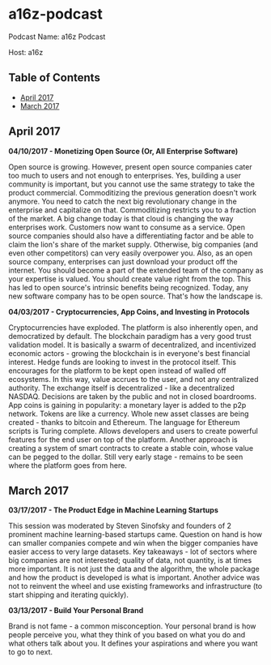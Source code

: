 # a16z-podcast

Podcast Name: a16z Podcast

Host: a16z

## Table of Contents

- [April 2017](#april-2017)
- [March 2017](#march-2017)

## April 2017

**04/10/2017 - Monetizing Open Source (Or, All Enterprise Software)**

Open source is growing. However, present open source companies cater too much to users and not enough to enterprises. Yes, building a user community is important, but you cannot use the same strategy to take the product commercial. Commoditizing the previous generation doesn't work anymore. You need to catch the next big revolutionary change in the enterprise and capitalize on that. Commoditizing restricts you to a fraction of the market. A big change today is that cloud is changing the way enterprises work. Customers now want to consume as a service. Open source companies should also have a differentiating factor and be able to claim the lion's share of the market supply. Otherwise, big companies (and even other competitors) can very easily overpower you. Also, as an open source company, enterprises can just download your product off the internet. You should become a part of the extended team of the company as your expertise is valued. You should create value right from the top. This has led to open source's intrinsic benefits being recognized. Today, any new software company has to be open source. That's how the landscape is.

**04/03/2017 - Cryptocurrencies, App Coins, and Investing in Protocols**

Cryptocurrencies have exploded. The platform is also inherently open, and democratized by default. The blockchain paradigm has a very good trust validation model. It is basically a swarm of decentralized, and incentivized economic actors - growing the blockchain is in everyone's best financial interest. Hedge funds are looking to invest in the protocol itself. This encourages for the platform to be kept open instead of walled off ecosystems. In this way, value accrues to the user, and not any centralized authority. The exchange itself is decentralized - like a decentralized NASDAQ. Decisions are taken by the public and not in closed boardrooms. App coins is gaining in popularity: a monetary layer is added to the p2p network. Tokens are like a currency. Whole new asset classes are being created - thanks to bitcoin and Ethereum. The language for Ethereum scripts is Turing complete. Allows developers and users to create powerful features for the end user on top of the platform. Another approach is creating a system of smart contracts to create a stable coin, whose value can be pegged to the dollar. Still very early stage - remains to be seen where the platform goes from here.

## March 2017

**03/17/2017 - The Product Edge in Machine Learning Startups**

This session was moderated by Steven Sinofsky and founders of 2 prominent machine learning-based startups came. Question on hand is how can smaller companies compete and win when the bigger companies have easier access to very large datasets. Key takeaways - lot of sectors where big companies are not interested; quality of data, not quantity, is at times more important. It is not just the data and the algorithm, the whole package and how the product is developed is what is important. Another advice was not to reinvent the wheel and use existing frameworks and infrastructure (to start shipping and iterating quickly).

**03/13/2017 - Build Your Personal Brand**

Brand is not fame - a common misconception. Your personal brand is how people perceive you, what they think of you based on what you do and what others talk about you. It defines your aspirations and where you want to go to next.